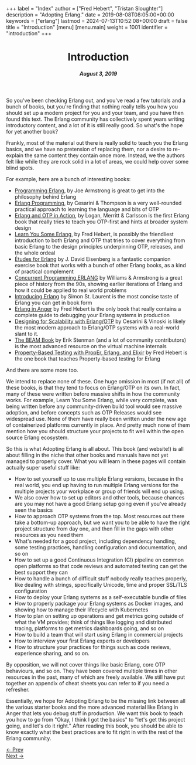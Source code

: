 +++
label = "Index"
author = ["Fred Hebert", "Tristan Sloughter"]
description = "Adopting Erlang."
date = 2019-08-08T08:05:00+00:00
keywords = ["erlang"]
lastmod = 2024-07-13T10:52:08+00:00
draft = false
title = "Introduction"
[menu]
  [menu.main]
    weight = 1001
    identifier = "introduction"
+++

<header>
  <h1>Introduction</h1>
  <h5>
    <strong>August 3, 2019</strong>
  </h5>
</header>

So you've been checking Erlang out, and you've read a few tutorials and a bunch of books, but you're finding that nothing really tells you how you should set up a modern project for you and your team, and you have then found this text.  The Erlang community has collectively spent years writing introductory content, and a lot of it is still really good. So what's the hope for yet another book?

Frankly, most of the material out there is really solid to teach you the Erlang basics, and we have no pretension of replacing them, nor a desire to re-explain the same content they contain once more. Instead, we the authors felt like while they are rock solid in a lot of areas, we could help cover some blind spots.

For example, here are a bunch of interesting books:

-   [Programming Erlang](https://www.goodreads.com/book/show/808814.Programming_Erlang), by Joe Armstrong is great to get into the philosophy behind Erlang
-   [Erlang Programming](https://www.goodreads.com/book/show/4826120-erlang-programming), by Cesarini &amp; Thompson is a very well-rounded practical approach to learning the language and bits of OTP
-   [Erlang and OTP in Action](https://www.goodreads.com/book/show/7438968-erlang-and-otp-in-action), by Logan, Merritt &amp; Carlsson is the first Erlang book that really tries to teach you OTP-first and hints at broader system design
-   [Learn You Some Erlang](https://learnyousomeerlang.com/), by Fred Hebert, is possibly the friendliest introduction to both Erlang and OTP that tries to cover everything from basic Erlang to the design principles underpinning OTP, releases, and the whole ordeal
-   [Études for Erlang](https://www.goodreads.com/book/show/17984681-tudes-for-erlang) by J. David Eisenberg is a fantastic companion exercise book that works with a bunch of other Erlang books, as a kind of practical complement
-   [Concurrent Programming ERLANG](https://www.goodreads.com/book/show/808815.Concurrent_Programming_ERLANG) by Williams &amp; Armstrong is a great piece of history from the 90s, showing earlier iterations of Erlang and how it could be applied to real world problems
-   [Introducing Erlang](https://www.goodreads.com/book/show/15811999-introducing-erlang) by Simon St. Laurent is the most concise taste of Erlang you can get in book form
-   [Erlang in Anger](https://www.erlang-in-anger.com/) by Fred Hebert is the only book that really contains a complete guide to debugging your Erlang systems in production
-   [Designing for Scalability with Erlang/OTP](https://www.goodreads.com/book/show/18324312-designing-for-scalability-with-erlang-otp) by Cesarini &amp; Vinoski is likely the most modern approach to Erlang/OTP systems with a real-world slant to it.
-   [The BEAM Book](https://blog.stenmans.org/theBeamBook/) by Erik Stenman (and a lot of community contributors) is the most advanced resource on the virtual machine internals
-   [Property-Based Testing with PropEr, Erlang, and Elixir](https://propertesting.com/) by Fred Hebert is the one book that teaches Property-based testing for Erlang

And there are some more too.

We intend to replace none of these. One huge omission in most (if not all) of these books, is that they tend to focus on Erlang/OTP on its own. In fact, many of these were written before massive shifts in how the community works. For example, <span class="underline">Learn You Some Erlang</span>, while very complete, was being written before <span class="underline">any</span> community-driven build tool would see massive adoption, and before concepts such as OTP Releases would see widespread use. None of them have really been written under the new age of containerized platforms currently in place. And pretty much none of them mention how you should structure your projects to fit well within the open source Erlang ecosystem.

So this is what <span class="underline">Adopting Erlang</span> is all about. This book (and website!) is all about filling in the niche that other books and manuals have not yet managed to properly cover. What you will learn in these pages will contain actually super useful stuff like:

-   How to set yourself up to use multiple Erlang versions, because in the real world, you end up having to run multiple Erlang versions for the multiple projects your workplace or group of friends will end up using.
-   We also cover how to set up editors and other tools, because chances are you may not have a good Erlang setup going even if you've already seen the basics
-   How to approach OTP systems from the top. Most resources out there take a bottom-up approach, but we want you to be able to have the right project structure from day one, and then fill in the gaps with other resources as you need them
-   What's needed for a good project, including dependency handling, some testing practices, handling configuration and documentation, and so on
-   How to set up a good <span class="underline">Continuous Integration</span> (CI) pipeline on common open platforms so that code reviews and automated testing can get the best support they can
-   How to handle a bunch of difficult stuff nobody really teaches properly, like dealing with strings, specifically Unicode, time and proper SSL/TLS configuration
-   How to deploy your Erlang systems as a self-executable bundle of files
-   How to properly package your Erlang systems as Docker images, and showing how to manage their lifecycle with Kubernetes
-   How to plan on setting up operations and get metrics going <span class="underline">outside</span> of what the VM provides; think of things like logging and distributed tracing, platforms to get metrics dashboards going, and so on
-   How to build a team that will start using Erlang in commercial projects
-   How to interview your first Erlang experts or developers
-   How to structure your practices for things such as code reviews, experience sharing, and so on.

By opposition, we will <span class="underline">not</span> cover things like basic Erlang, core OTP behaviours, and so on. They have been covered multiple times in other resources in the past, many of which are freely available. We still have put together an appendix of cheat sheets you can refer to if you need a refresher.

Essentially, we hope for <span class="underline">Adopting Erlang</span> to be the missing link between all the various starter books  and the more advanced material like <span class="underline">Erlang in Anger</span> that lets you debug stuff in production. We want this book to teach you how to go from "Okay, I think I got the basics" to "let's get this project going, and let's do it right." After reading this book, you should be able to know exactly what the best practices are to fit right in with the rest of the Erlang community.

<div class="pagination">
  <div><a href="/">← Prev</a></div>
  <div><a href="/docs/introduction/about_the_authors">Next →</a></div>
</div>
